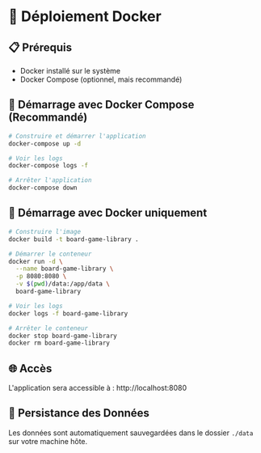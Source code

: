 # 🐳 Déploiement Docker

## 📋 **Prérequis**
- Docker installé sur le système
- Docker Compose (optionnel, mais recommandé)

## 🚀 **Démarrage avec Docker Compose (Recommandé)**

```bash
# Construire et démarrer l'application
docker-compose up -d

# Voir les logs
docker-compose logs -f

# Arrêter l'application
docker-compose down
```

## 🔧 **Démarrage avec Docker uniquement**

```bash
# Construire l'image
docker build -t board-game-library .

# Démarrer le conteneur
docker run -d \
  --name board-game-library \
  -p 8080:8080 \
  -v $(pwd)/data:/app/data \
  board-game-library

# Voir les logs
docker logs -f board-game-library

# Arrêter le conteneur
docker stop board-game-library
docker rm board-game-library
```

## 🌐 **Accès**

L'application sera accessible à : http://localhost:8080

## 💾 **Persistance des Données**

Les données sont automatiquement sauvegardées dans le dossier `./data` sur votre machine hôte.
